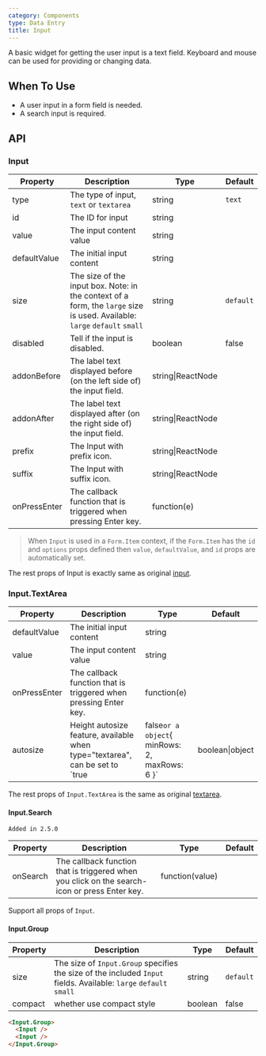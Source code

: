 ```yaml
---
category: Components
type: Data Entry
title: Input
---
```


A basic widget for getting the user input is a text field.
Keyboard and mouse can be used for providing or changing data.

## When To Use

- A user input in a form field is needed.
- A search input is required.

## API

### Input

| Property       | Description           | Type     | Default       |
|----------------|-----------------------|----------|---------------|
| type | The type of input, `text` or `textarea` | string  | `text`    |
| id | The ID for input | string |   |
| value | The input content value | string |   |
| defaultValue | The initial input content | string |   |
| size | The size of the input box. Note: in the context of a form, the `large` size is used. Available: `large` `default` `small` | string | `default` |
| disabled | Tell if the input is disabled. | boolean | false |
| addonBefore | The label text displayed before (on the left side of) the input field. | string\|ReactNode |   |
| addonAfter | The label text displayed after (on the right side of) the input field. | string\|ReactNode  |   |
| prefix | The Input with prefix icon. | string\|ReactNode | |
| suffix | The Input with suffix icon. | string\|ReactNode | |
| onPressEnter | The callback function that is triggered when pressing Enter key. | function(e) |   |

> When `Input` is used in a `Form.Item` context, if the `Form.Item` has the `id` and `options` props defined
then `value`, `defaultValue`, and `id` props are automatically set.

The rest props of Input is exactly same as original [input](https://facebook.github.io/react/docs/events.html#supported-events).

### Input.TextArea

| Property       | Description           | Type     | Default       |
|----------------|-----------------------|----------|---------------|
| defaultValue | The initial input content | string |   |
| value | The input content value | string |   |
| onPressEnter | The callback function that is triggered when pressing Enter key. | function(e) |   |
| autosize | Height autosize feature, available when type="textarea", can be set to `true|false` or a object `{ minRows: 2, maxRows: 6 }` | boolean\|object | false |

The rest props of `Input.TextArea` is the same as original [textarea](https://developer.mozilla.org/en-US/docs/Web/HTML/Element/textarea).

#### Input.Search

`Added in 2.5.0`

| Property  | Description                          | Type       | Default |
|-----------|--------------------------------------|------------|---------|
| onSearch | The callback function that is triggered when you click on the search-icon or press Enter key. | function(value) |  |

Support all props of `Input`.

#### Input.Group

| Property  | Description                      | Type   | Default   |
|-----------|----------------------------------|--------|-----------|
|  size | The size of `Input.Group` specifies the size of the included `Input` fields. Available: `large` `default` `small` | string | `default` |
|  compact | whether use compact style | boolean | false |


```html
<Input.Group>
  <Input />
  <Input />
</Input.Group>
```
